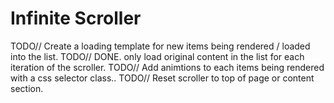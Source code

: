 # Infinite Scroller
TODO// Create a loading template for new items being rendered / loaded into the list.
TODO// DONE. only load original content in the list for each iteration of the scroller.
TODO// Add animtions to each items being rendered with a css selector class..
TODO// Reset scroller to top of page or content section.